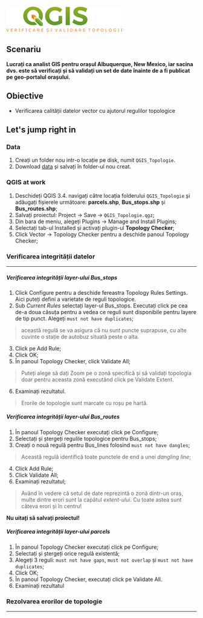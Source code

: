 ![logo](https://github.com/iungurianu/qgis-pe-intelesul-tuturor/blob/master/04_QGIS_Verificare_si_validare_topologii/verificare_topologii_logo.png)
## Scenariu
**Lucrați ca analist GIS pentru orașul Albuquerque, New Mexico, iar sacina dvs. este să verificați și să validați un set de date înainte de a fi publicat pe geo-portalul orașului.**

## Obiective
* Verificarea calității datelor vector cu ajutorul regulilor topologice

## Let's jump right in
### Data
1. Creați un folder nou intr-o locație pe disk, numit `QGIS_Topologie`.
2. Download [data](https://github.com/iungurianu/qgis-pe-intelesul-tuturor/tree/master/04_QGIS_Verificare_si_validare_topologii/Data) și salvați în folder-ul nou creat.
### QGIS at work
1. Deschideți QGIS 3.4. navigați către locația folderului `QGIS_Topologie` și adăugați fișierele următoare: **parcels.shp**, **Bus_stops.shp** și **Bus_routes.shp**;
2. Salvați proiectul: Project -> Save -> `QGIS_Topologie.qgz`;
3. Din bara de meniu, alegeți Plugins -> Manage and Install Plugins;
4. Selectați tab-ul Installed și activați plugin-ul **Topology Checker**;
5. Click Vector -> Topology Checker pentru a deschide panoul Topology Checker;
### Verificarea integrității datelor
****
##### Verificarea integrității layer-ului Bus_stops
1. Click Configure pentru a deschide fereastra Topology Rules Settings. Aici puteți defini a varietate de reguli topologice.
2. Sub *Current Rules* selectați layer-ul Bus_stops. Executați click pe cea de-a doua căsuța pentru a vedea ce reguli sunt disponibile pentru layere de tip punct. Alegeți `must not have duplicates`;
> această regulă se va asigura că nu sunt puncte suprapuse, cu alte cuvinte o stație de autobuz situată peste o alta.
3. Click pe Add Rule;
4. Click OK;
5. În panoul Topology Checker, click Validate All;
> Puteți alege să dați Zoom pe o zonă specifică și să validați topologia doar pentru aceasta zonă executând click pe Validate Extent.
6. Examinați rezultatul.
> Erorile de topologie sunt marcate cu roșu pe hartă.

##### Verificarea integrității layer-ului Bus_routes
1. În panoul Topology Checker executați click pe Configure;
2. Selectați și ștergeți regulile topologice pentru Bus_stops;
3. Creați o nouă regulă pentru Bus_lines folosind `must not have dangles`;
> Această regulă identifică toate punctele de end a unei *dangling line*;
4. Click Add Rule;
5. Click Validate All;
6. Examinați rezultatul;
> Având în vedere că setul de date reprezintă o zonă dintr-un oraș, multe dintre erori sunt la capătul *extent-ului*. Cu toate astea sunt câteva erori și în centru!

**Nu uitați să salvați proiectul!**

##### Verificarea integrității layer-ului parcels
1. În panoul Topology Checker executați click pe Configure;
2. Selectați și ștergeți orice regulă existentă;
3. Alegeți 3 reguli: `must not have gaps`, `must not overlap` și `must not have duplicates`;
4. Click OK;
5. În panoul Topology Checker, executați click pe Validate All.
6. Examinați rezultatul
### Rezolvarea erorilor de topologie
****
